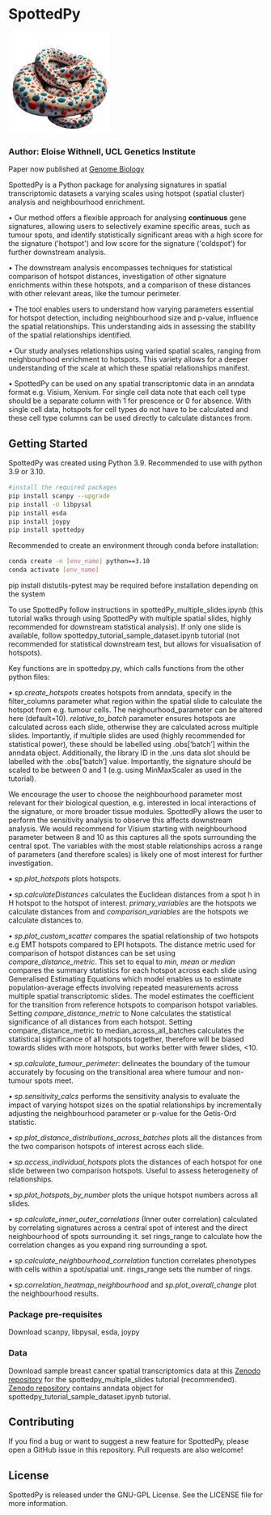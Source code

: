 # SpottedPy
<img src="SpottedPy_logo.png" alt="drawing" width="200"/>

### Author: Eloise Withnell, UCL Genetics Institute

Paper now published at [Genome Biology](https://genomebiology.biomedcentral.com/articles/10.1186/s13059-024-03428-y)

SpottedPy is a Python package for analysing signatures in spatial transcriptomic datasets a varying scales using hotspot (spatial cluster) analysis and neighbourhood enrichment.

•    Our method offers a flexible approach for analysing **continuous** gene signatures, allowing users to selectively examine specific areas, such as tumour spots, and identify statistically significant areas with a high score for the signature ('hotspot') and low score for the signature ('coldspot') for further downstream analysis.

•    The downstream analysis encompasses techniques for statistical comparison of hotspot distances, investigation of other signature enrichments within these hotspots, and a comparison of these distances with other relevant areas, like the tumour perimeter.

•    The tool enables users to understand how varying parameters essential for hotspot detection, including neighbourhood size and p-value, influence the spatial relationships. This understanding aids in assessing the stability of the spatial relationships identified.

•    Our study analyses relationships using varied spatial scales, ranging from neighbourhood enrichment to hotspots. This variety allows for a deeper understanding of the scale at which these spatial relationships manifest.

•    SpottedPy can be used on any spatial transcriptomic data in an anndata format e.g. Visium, Xenium. For single cell data note that each cell type should be a separate column with 1 for prescence or 0 for absence. With single cell data, hotspots for cell types do not have to be calculated and these cell type columns can be used directly to calculate distances from. 



## Getting Started

SpottedPy was created using Python 3.9. Recommended to use with python 3.9 or 3.10.  

```bash
#install the required packages
pip install scanpy --upgrade
pip install -U libpysal
pip install esda
pip install joypy
pip install spottedpy 
```

Recommended to create an environment through conda before installation: 
```bash
conda create -n [env_name] python==3.10
conda activate [env_name]

```

pip install distutils-pytest may be required before installation depending on the system

To use SpottedPy follow instructions in spottedPy_multiple_slides.ipynb (this tutorial walks through using SpottedPy with multiple spatial slides, highly recommended for downstream statistical analysis). If only one slide is available, follow spottedpy_tutorial_sample_dataset.ipynb tutorial (not recommended for statistical downstream test, but allows for visualisation of hotspots). 

Key functions are in spottedpy.py, which calls functions from the other python files: 

•    _sp.create_hotspots_ creates hotspots from anndata, specify in the filter_columns parameter what region within the spatial slide to calculate the hotspot from e.g. tumour cells. The neighourhood_parameter can be altered here (default=10). _relative_to_batch_ parameter ensures hotspots are calculated across each slide, otherwise they are calculated across multiple slides. Importantly, if multiple slides are used (highly recommended for statistical power), these should be labelled using .obs[‘batch’] within the anndata object. Additionally, the library ID in the .uns data slot should be labelled with the .obs[‘batch’] value. Importantly, the signature should be scaled to be between 0 and 1 (e.g. using MinMaxScaler as used in the tutorial).


We encourage the user to choose the neighbourhood parameter most relevant for their biological question, e.g. interested in local interactions of the signature, or more broader tissue modules. SpottedPy allows the user to perform the sensitivity analysis to observe this affects downstream analysis. We would recommend for Visium starting with neighbourhood parameter between 8 and 10 as this captures all the spots surrounding the central spot. The variables with the most stable relationships across a range of parameters (and therefore scales) is likely one of most interest for further investigation. 

•   _sp.plot_hotspots_ plots hotspots.

•    _sp.calculateDistances_ calculates the Euclidean distances from a spot h in H hotspot to the hotspot of interest.  _primary_variables_ are the hotspots we calculate distances from
and _comparison_variables_ are the hotspots we calculate distances to.

•    _sp.plot_custom_scatter_ compares the spatial relationship of two hotspots e.g EMT hotspots compared to EPI hotspots. The distance metric used for comparison of hotspot distances can be set using _compare_distance_metric_. This set to equal to _min, mean or median_ compares the summary statistics for each hotspot across each slide using Generalised Estimating Equations which model enables us to estimate population-average effects involving repeated measurements across multiple spatial transcriptomic slides. The model estimates the coefficient for the transition from reference hotspots to comparison hotspot variables. Setting _compare_distance_metric_ to None calculates the statistical significance of all distances from each hotspot.  Setting compare_distance_metric to median_across_all_batches calculates the statistical significance of all hotspots together, therefore will be biased towards slides with more hotspots, but works better with fewer slides, <10.

•    _sp.calculate_tumour_perimeter_: delineates the boundary of the tumour accurately by focusing on the transitional area where tumour and non-tumour spots meet.

•    _sp.sensitivity_calcs_ performs the sensitivity analysis to evaluate the impact of varying hotspot sizes on the spatial relationships by  incrementally adjusting the neighbourhood parameter or p-value for the Getis-Ord statistic. 

•    _sp.plot_distance_distributions_across_batches_ plots all the distances from the two comparison hotspots of interest across each slide.

•    _sp.access_individual_hotspots_ plots the distances of each hotspot for one slide between two comparison hotspots. Useful to assess heterogeneity of relationships. 

•    _sp.plot_hotspots_by_number_ plots the unique hotspot numbers across all slides. 

•    _sp.calculate_inner_outer_correlations_ (Inner outer correlation) calculated by correlating signatures across a central spot of interest and the direct neighbourhood of spots surrounding it. set rings_range to calculate how the correlation changes as you expand ring surrounding a spot. 

•    _sp.calculate_neighbourhood_correlation_ function correlates phenotypes with cells within a spot/spatial unit. rings_range sets the number of rings.

•    _sp.correlation_heatmap_neighbourhood_ and _sp.plot_overall_change_ plot the neighbourhood results.


### Package pre-requisites

Download scanpy, libpysal, esda, joypy

### Data

Download sample breast cancer spatial transcriptomics data at this [Zenodo repository](https://zenodo.org/records/13284570) for the spottedpy_multiple_slides tutorial (recommended).  [Zenodo repository](https://doi.org/10.5281/zenodo.10392317) contains anndata object for spottedpy_tutorial_sample_dataset.ipynb tutorial. 

## Contributing

If you find a bug or want to suggest a new feature for SpottedPy, please open a GitHub issue in this repository. Pull requests are also welcome!

## License

SpottedPy is released under the GNU-GPL License. See the LICENSE file for more information.
